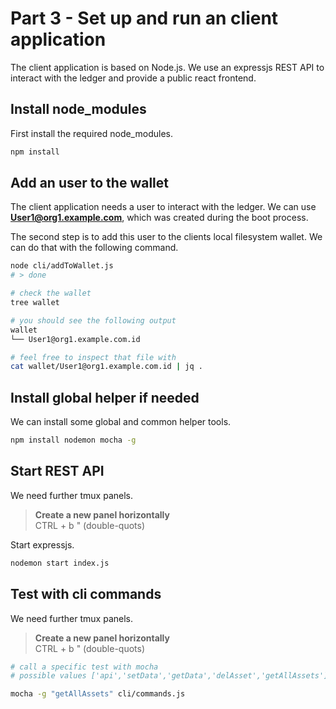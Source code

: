 # Part 3 - Set up and run an client application
The client application is based on Node.js. We use an expressjs REST API to interact with the ledger and provide a public react frontend.

## Install node_modules
First install the required node_modules.
```bash
npm install
```

## Add an user to the wallet
The client application needs a user to interact with the ledger. We can use **User1@org1.example.com**, which was created during the boot process. 

The second step is to add this user to the clients local filesystem wallet. We can do that with the following command.

```bash
node cli/addToWallet.js
# > done

# check the wallet
tree wallet

# you should see the following output
wallet
└── User1@org1.example.com.id

# feel free to inspect that file with
cat wallet/User1@org1.example.com.id | jq .
```

## Install global helper if needed
We can install some global and common helper tools.

```bash
npm install nodemon mocha -g
```

## Start REST API
We need further tmux panels.

>**Create a new panel horizontally**<br> 
CTRL + b " (double-quots)

Start expressjs.
```bash
nodemon start index.js
```

## Test with cli commands
We need further tmux panels.
>**Create a new panel horizontally**<br> 
CTRL + b " (double-quots)

```bash
# call a specific test with mocha
# possible values ['api','setData','getData','delAsset','getAllAssets']

mocha -g "getAllAssets" cli/commands.js
```

